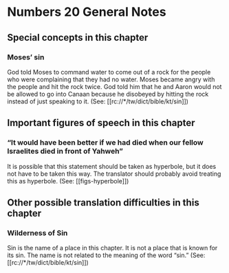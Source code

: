 # Numbers 20 General Notes
## Special concepts in this chapter

### Moses’ sin

God told Moses to command water to come out of a rock for the people who were complaining that they had no water. Moses became angry with the people and hit the rock twice. God told him that he and Aaron would not be allowed to go into Canaan because he disobeyed by hitting the rock instead of just speaking to it. (See: [[rc://*/tw/dict/bible/kt/sin]])

## Important figures of speech in this chapter
### “It would have been better if we had died when our fellow Israelites died in front of Yahweh”
It is possible that this statement should be taken as hyperbole, but it does not have to be taken this way. The translator should probably avoid treating this as hyperbole. (See: [[figs-hyperbole]])

## Other possible translation difficulties in this chapter
### Wilderness of Sin
Sin is the name of a place in this chapter. It is not a place that is known for its sin. The name is not related to the meaning of the word “sin.” (See: [[rc://*/tw/dict/bible/kt/sin]])